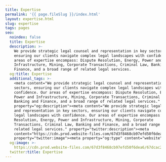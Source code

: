 ```yaml
---
title: Expertise
permalink: '{{ page.fileSlug }}/index.html'
layout: expertise.html
slug: expertise
tags: pages
seo:
  noindex: false
  title: Expertise
  description: >-
    We provide strategic legal counsel and representation in key sectors,
    ensuring our clients navigate complex legal landscapes with confidence. Our
    areas of expertise encompass: Dispute Resolution, Energy, Power and
    Infrastructure, Mining, Corporate Transactions, Criminal Law, Banking and
    Finance, and a broad range of related legal services.
  og:title: Expertise
  additional_tags: >-
    <meta content="We provide strategic legal counsel and representation in key
    sectors, ensuring our clients navigate complex legal landscapes with
    confidence. Our areas of expertise encompass: Dispute Resolution, Energy,
    Power and Infrastructure, Mining, Corporate Transactions, Criminal Law,
    Banking and Finance, and a broad range of related legal services."
    property="og:description"><meta content="We provide strategic legal counsel
    and representation in key sectors, ensuring our clients navigate complex
    legal landscapes with confidence. Our areas of expertise encompass: Dispute
    Resolution, Energy, Power and Infrastructure, Mining, Corporate
    Transactions, Criminal Law, Banking and Finance, and a broad range of
    related legal services." property="twitter:description"><meta
    content="https://cdn.prod.website-files.com/67d3f8468cb97efd50f6dea6/67dcac21e884f3d9cdf1a10e_columns-of-white-cement-in-a-dark-scene-as-backg-2024-10-22-02-38-00-utc.avif"
    property="twitter:image"><meta property="og:type" content="website">
  og:image: >-
    https://cdn.prod.website-files.com/67d3f8468cb97efd50f6dea6/67dcac21e884f3d9cdf1a10e_columns-of-white-cement-in-a-dark-scene-as-backg-2024-10-22-02-38-00-utc.avif
  twitter:title: Expertise
---
```



